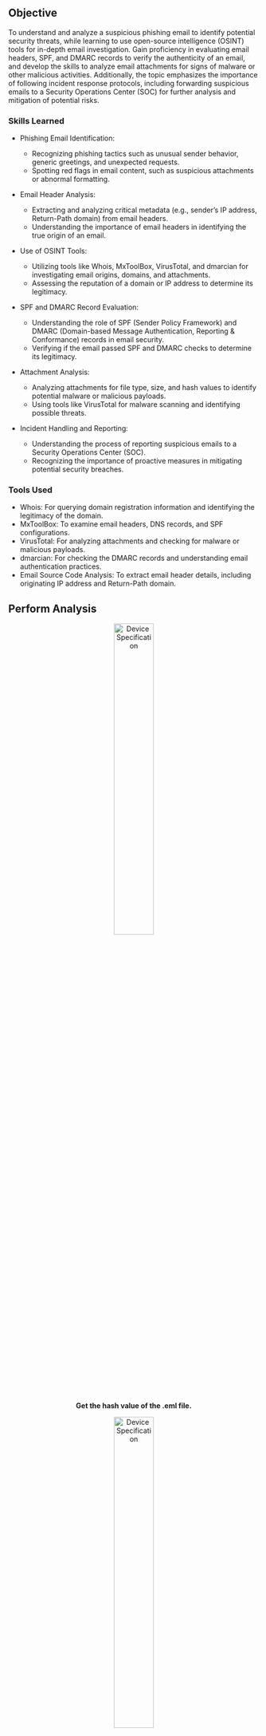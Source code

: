 ## Objective

To understand and analyze a suspicious phishing email to identify potential security threats, while learning to use open-source intelligence (OSINT) tools for in-depth email investigation. Gain proficiency in evaluating email headers, SPF, and DMARC records to verify the authenticity of an email, and develop the skills to analyze email attachments for signs of malware or other malicious activities. Additionally, the topic emphasizes the importance of following incident response protocols, including forwarding suspicious emails to a Security Operations Center (SOC) for further analysis and mitigation of potential risks.

### Skills Learned

- Phishing Email Identification:
  - Recognizing phishing tactics such as unusual sender behavior, generic greetings, and unexpected requests.
  - Spotting red flags in email content, such as suspicious attachments or abnormal formatting.

- Email Header Analysis:
  - Extracting and analyzing critical metadata (e.g., sender’s IP address, Return-Path domain) from email headers.
  - Understanding the importance of email headers in identifying the true origin of an email.

 - Use of OSINT Tools:
   - Utilizing tools like Whois, MxToolBox, VirusTotal, and dmarcian for investigating email origins, domains, and attachments.
   - Assessing the reputation of a domain or IP address to determine its legitimacy.

 - SPF and DMARC Record Evaluation:
   - Understanding the role of SPF (Sender Policy Framework) and DMARC (Domain-based Message Authentication, Reporting & Conformance) records in email security.
   - Verifying if the email passed SPF and DMARC checks to determine its legitimacy.

 - Attachment Analysis:
   - Analyzing attachments for file type, size, and hash values to identify potential malware or malicious payloads.
   - Using tools like VirusTotal for malware scanning and identifying possible threats.

 - Incident Handling and Reporting:
   - Understanding the process of reporting suspicious emails to a Security Operations Center (SOC).
   - Recognizing the importance of proactive measures in mitigating potential security breaches.

### Tools Used

- Whois: For querying domain registration information and identifying the legitimacy of the domain.
- MxToolBox: To examine email headers, DNS records, and SPF configurations.
- VirusTotal: For analyzing attachments and checking for malware or malicious payloads.
- dmarcian: For checking the DMARC records and understanding email authentication practices.
- Email Source Code Analysis: To extract email header details, including originating IP address and Return-Path domain.

## Perform Analysis

<p align="center">
<img src="https://imgur.com/mzloYSY.png" height="40%" width="40%" alt="Device Specification"/>
<br/>
<b>Get the hash value of the .eml file.</b>
<br/>

<p align="center">
<img src="https://imgur.com/8s5RVR7.png" height="40%" width="40%" alt="Device Specification"/>
<br/>
<b>Open the extrated .eml file to see what the email's content.</b>
<br/>

<p align="center">
<img src="https://imgur.com/gK4B43q.png" height="40%" width="40%" alt="Device Specification"/>
<br/>
<b>Open the extrated .eml file to text editor.</b>
<br/>

<p align="center">
<img src="https://imgur.com/QMCTZ6A.png" height="40%" width="40%" alt="Device Specification"/>
<br/>
<b>Originating IP Address.</b>
<br/>

<p align="center">
<img src="https://imgur.com/4I7ibCi.png" height="40%" width="40%" alt="Device Specification"/>
<br/>
<b>Owner of the Originating IP Address.</b>
<br/>

<p align="center">
<img src="https://imgur.com/yF7ypdf.png" height="40%" width="40%" alt="Device Specification"/>
<br/>
<b></b>
<br/>

<p align="center">
<img src="https://imgur.com/yF7ypdf.png" height="40%" width="40%" alt="Device Specification"/>
<br/>
<b></b>
<br/>

<p align="center">
<img src="https://imgur.com/yF7ypdf.png" height="40%" width="40%" alt="Device Specification"/>
<br/>
<b></b>
<br/>

<p align="center">
<img src="https://imgur.com/yF7ypdf.png" height="40%" width="40%" alt="Device Specification"/>
<br/>
<b></b>
<br/>

<p align="center">
<img src="https://imgur.com/yF7ypdf.png" height="40%" width="40%" alt="Device Specification"/>
<br/>
<b></b>
<br/>


## Outcome

- Improved Email Security Awareness:
  - Identify phishing attempts effectively and take proactive steps to prevent them.
  - Enhanced understanding of how email security protocols (SPF, DMARC) help protect against spoofing and phishing attacks.
 
- Hands-on Experience with Cybersecurity Tools:
  - Gaining practical experience with OSINT tools to investigate and validate suspicious communications in real-world scenarios.
 
- Effective Use of Incident Response Protocols:
  - Understand the importance of working with a SOC and following organizational protocols when encountering potential threats.

- Practical Understanding of Attachment Threats:
  - Evaluate email attachments for signs of malware to prevent possible infections.

- Real-World Application of Cybersecurity Concepts:
  - By engaging in a practical challenge, apply cybersecurity concepts such as phishing identification, email header analysis, and attachment investigation, to prepare for real-world cybersecurity tasks.

## Acknowledgements
- [TryHackMe - The Greenholt Phish](https://tryhackme.com/r/room/phishingemails5fgjlzxc)
- [Whois](https://www.whois.com/whois/)
- [MxToolBox](https://mxtoolbox.com/SuperTool.aspx)
- [VirusTotal](https://www.virustotal.com/gui/home/search)
- [dmarcian](https://dmarcian.com/dmarc-inspector/)
